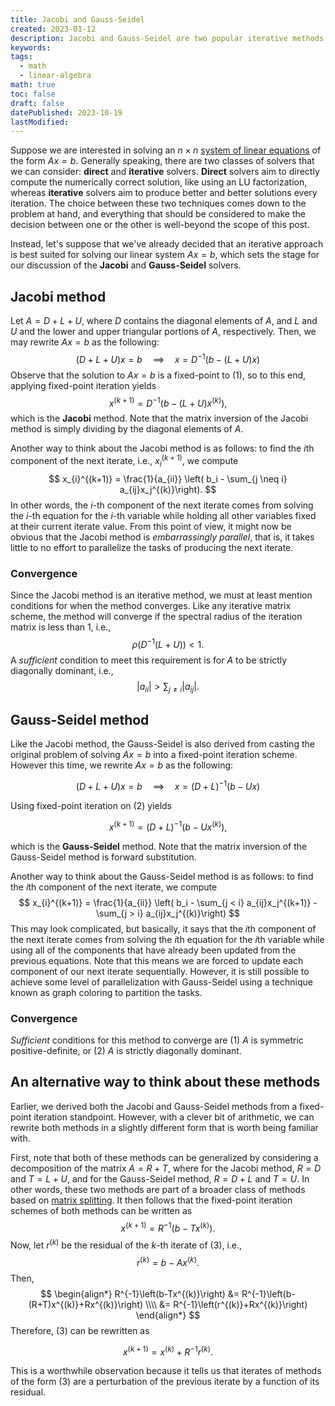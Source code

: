 ```yaml
---
title: Jacobi and Gauss-Seidel
created: 2023-01-12
description: Jacobi and Gauss-Seidel are two popular iterative methods for solving systems of linear equations. In this post, we will present both methods, quickly discuss convergence properties, and also present a generic framework for the class of methods to which Jacobi and Gauss-Seidel belong.
keywords: 
tags:
  - math
  - linear-algebra
math: true
toc: false
draft: false
datePublished: 2023-10-19
lastModified:
---
```


Suppose we are interested in solving an $n \times n$ [system of linear equations](https://en.wikipedia.org/wiki/System_of_linear_equations) of the form $Ax=b$. Generally speaking, there are two classes of solvers that we can consider: **direct** and **iterative** solvers. **Direct** solvers aim to directly compute the numerically correct solution, like using an LU factorization, whereas **iterative** solvers aim to produce better and better solutions every iteration. The choice between these two techniques comes down to the problem at hand, and everything that should be considered to make the decision between one or the other is well-beyond the scope of this post.

Instead, let's suppose that we've already decided that an iterative approach is best suited for solving our linear system $Ax=b$, which sets the stage for our discussion of the **Jacobi** and **Gauss-Seidel** solvers.

## Jacobi method

Let $A=D+L+U$, where $D$ contains the diagonal elements of $A$, and $L$ and $U$ and the lower and upper triangular portions of $A$, respectively. Then, we may rewrite $Ax=b$ as the following:
$$
\begin{equation}
(D+L+U)x=b \quad \implies \quad x=D^{-1}(b-(L+U)x)
\end{equation}
$$
Observe that the solution to $Ax=b$ is a fixed-point to $(1)$, so to this end, applying fixed-point
iteration yields 
$$ 
x^{(k+1)} = D^{-1}\left(b-(L+U)x^{(k)}\right),
$$ 
which is the **Jacobi** method. Note that the matrix inversion of the Jacobi method is simply dividing by the diagonal elements of $A$.

Another way to think about the Jacobi method is as follows: to find the $i$th component of the next iterate, i.e., $x_i^{(k+1)}$, we compute
$$ 
x_{i}^{(k+1)} = \frac{1}{a_{ii}} \left( b_i - \sum_{j \neq i} a_{ij}x_j^{(k)}\right). 
$$
In other words, the $i$-th component of the next iterate comes from solving the $i$-th equation for the $i$-th variable while holding all other variables fixed at their current iterate value. From this point of view, it might now be obvious that the Jacobi method is *embarrassingly parallel*, that is, it takes little to no effort to parallelize the tasks of producing the next iterate.

### Convergence

Since the Jacobi method is an iterative method, we must at least mention conditions for when the method converges. Like any iterative matrix scheme, the method will converge if the spectral radius of the iteration matrix is less than 1, i.e.,
$$
\rho \left( D^{-1}(L+U) \right) < 1.
$$
A *sufficient* condition to meet this requirement is for $A$ to be strictly diagonally dominant, i.e.,
$$ 
|a_{ii}| > \sum_{j \neq i} |a_{ij}|. 
$$

## Gauss-Seidel method

Like the Jacobi method, the Gauss-Seidel is also derived from casting the original problem of
solving $Ax=b$ into a fixed-point iteration scheme. However this time, we rewrite $Ax=b$ as the
following:

$$
\begin{equation}
(D+L+U)x=b \quad \implies \quad x=(D+L)^{-1}(b-Ux)
\end{equation}
$$

Using fixed-point iteration on $(2)$ yields

$$ 
x^{(k+1)} = (D+L)^{-1}\left(b-Ux^{(k)}\right),
$$

which is the **Gauss-Seidel** method. Note that the matrix inversion of the Gauss-Seidel method is forward substitution.

Another way to think about the Gauss-Seidel method is as follows: to find the $i$th component of the next iterate, we compute
$$ 
x_{i}^{(k+1)} = \frac{1}{a_{ii}} \left( b_i - \sum_{j < i} a_{ij}x_j^{(k+1)} - \sum_{j > i} a_{ij}x_j^{(k)}\right) 
$$
This may look complicated, but basically, it says that the $i$th component of the next iterate comes from solving the $i$th equation for the $i$th variable while using all of the components that have already been updated from the previous equations. Note that this means we are forced to update each component of our next iterate sequentially. However, it is still possible to achieve some level of parallelization with Gauss-Seidel using a technique known as graph coloring to partition the tasks.

### Convergence

*Sufficient* conditions for this method to converge are (1) $A$ is symmetric positive-definite, or (2) $A$ is strictly diagonally dominant.

## An alternative way to think about these methods

Earlier, we derived both the Jacobi and Gauss-Seidel methods from a fixed-point iteration standpoint. However, with a clever bit of arithmetic, we can rewrite both methods in a slightly different form that is worth being familiar with.

First, note that both of these methods can be generalized by considering a decomposition of the matrix $A=R+T$, where for the Jacobi method, $R=D$ and $T=L+U$, and for the Gauss-Seidel method, $R=D+L$ and $T=U$. In other words, these two methods are part of a broader class of methods based on [matrix splitting](https://en.wikipedia.org/wiki/Matrix_splitting). It then follows that the fixed-point iteration schemes of both methods can be written as
$$
\begin{equation}
x^{(k+1)} = R^{-1}\left(b-Tx^{(k)}\right).
\end{equation}
$$
Now, let $r^{(k)}$ be the residual of the $k$-th iterate of $(3)$, i.e.,
$$
r^{(k)} = b - Ax^{(k)}.
$$
Then,
$$
\begin{align*}
R^{-1}\left(b-Tx^{(k)}\right) &= R^{-1}\left(b-(R+T)x^{(k)}+Rx^{(k)}\right) \\\\ &=
R^{-1}\left(r^{(k)}+Rx^{(k)}\right)
\end{align*}
$$
Therefore, $(3)$ can be rewritten as

$$
\begin{equation}
x^{(k+1)} = x^{(k)} + R^{-1}r^{(k)}.
\end{equation}
$$

This is a worthwhile observation because it tells us that iterates of methods of the form $(3)$ are a perturbation of the previous iterate by a function of its residual.
